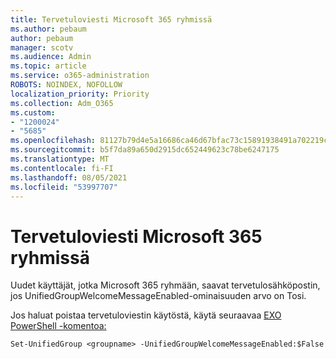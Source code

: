 ```yaml
---
title: Tervetuloviesti Microsoft 365 ryhmissä
ms.author: pebaum
author: pebaum
manager: scotv
ms.audience: Admin
ms.topic: article
ms.service: o365-administration
ROBOTS: NOINDEX, NOFOLLOW
localization_priority: Priority
ms.collection: Adm_O365
ms.custom:
- "1200024"
- "5685"
ms.openlocfilehash: 81127b79d4e5a16686ca46d67bfac73c15891938491a702219cd73757c4e106c
ms.sourcegitcommit: b5f7da89a650d2915dc652449623c78be6247175
ms.translationtype: MT
ms.contentlocale: fi-FI
ms.lasthandoff: 08/05/2021
ms.locfileid: "53997707"
---
```

# <a name="welcome-message-in-microsoft-365-groups"></a>Tervetuloviesti Microsoft 365 ryhmissä

Uudet käyttäjät, jotka Microsoft 365 ryhmään, saavat tervetulosähköpostin, jos UnifiedGroupWelcomeMessageEnabled-ominaisuuden arvo on Tosi.

Jos haluat poistaa tervetuloviestin käytöstä, käytä seuraavaa [EXO PowerShell -komentoa:](https://docs.microsoft.com/powershell/exchange/exchange-online/exchange-online-powershell-v2/exchange-online-powershell-v2?view=exchange-ps)

`
Set-UnifiedGroup <groupname> -UnifiedGroupWelcomeMessageEnabled:$False
`
